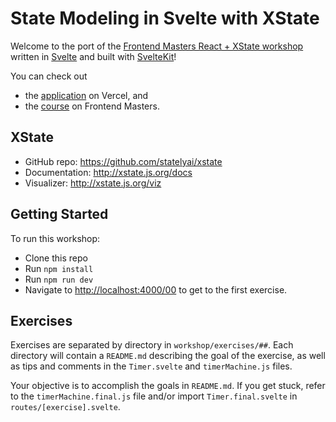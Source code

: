 # State Modeling in Svelte with XState

Welcome to the port of the [Frontend Masters React + XState workshop](https://github.com/davidkpiano/frontend-masters-react-workshop) written in [Svelte](https://svelte.dev/) and built with [SvelteKit](https://kit.svelte.dev/)!

You can check out

- the [application](https://xstate-svelte-workshop.vercel.app/) on Vercel, and
- the [course](https://frontendmasters.com/courses/xstate-react) on Frontend Masters.

## XState

- GitHub repo: https://github.com/statelyai/xstate
- Documentation: http://xstate.js.org/docs
- Visualizer: http://xstate.js.org/viz

## Getting Started

To run this workshop:

- Clone this repo
- Run `npm install`
- Run `npm run dev`
- Navigate to [http://localhost:4000/00](http://localhost:4000/00) to get to the first exercise.

## Exercises

Exercises are separated by directory in `workshop/exercises/##`. Each directory will contain a `README.md` describing the goal of the exercise, as well as tips and comments in the `Timer.svelte` and `timerMachine.js` files.

Your objective is to accomplish the goals in `README.md`. If you get stuck, refer to the `timerMachine.final.js` file and/or import `Timer.final.svelte` in `routes/[exercise].svelte`.
